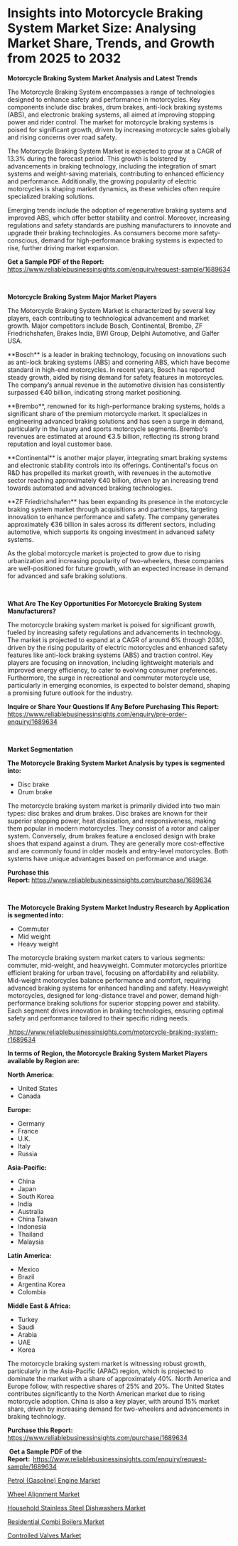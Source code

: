 <p><h1>Insights into Motorcycle Braking System Market Size: Analysing Market Share, Trends, and Growth from 2025 to 2032</h1></p><p><strong>Motorcycle Braking System Market Analysis and Latest Trends</strong></p>
<p><p>The Motorcycle Braking System encompasses a range of technologies designed to enhance safety and performance in motorcycles. Key components include disc brakes, drum brakes, anti-lock braking systems (ABS), and electronic braking systems, all aimed at improving stopping power and rider control. The market for motorcycle braking systems is poised for significant growth, driven by increasing motorcycle sales globally and rising concerns over road safety. </p><p>The Motorcycle Braking System Market is expected to grow at a CAGR of 13.3% during the forecast period. This growth is bolstered by advancements in braking technology, including the integration of smart systems and weight-saving materials, contributing to enhanced efficiency and performance. Additionally, the growing popularity of electric motorcycles is shaping market dynamics, as these vehicles often require specialized braking solutions. </p><p>Emerging trends include the adoption of regenerative braking systems and improved ABS, which offer better stability and control. Moreover, increasing regulations and safety standards are pushing manufacturers to innovate and upgrade their braking technologies. As consumers become more safety-conscious, demand for high-performance braking systems is expected to rise, further driving market expansion.</p></p>
<p><strong>Get a Sample PDF of the Report:&nbsp;</strong> <a href="https://www.reliablebusinessinsights.com/enquiry/request-sample/1689634?utm_campaign=118&utm_medium=2&utm_source=Github&utm_content=ia&utm_term=26032025&utm_id=motorcycle-braking-system">https://www.reliablebusinessinsights.com/enquiry/request-sample/1689634</a></p>
<p>&nbsp;</p>
<p><strong>Motorcycle Braking System Major Market Players</strong></p>
<p><p>The Motorcycle Braking System Market is characterized by several key players, each contributing to technological advancement and market growth. Major competitors include Bosch, Continental, Brembo, ZF Friedrichshafen, Brakes India, BWI Group, Delphi Automotive, and Galfer USA.</p><p>**Bosch** is a leader in braking technology, focusing on innovations such as anti-lock braking systems (ABS) and cornering ABS, which have become standard in high-end motorcycles. In recent years, Bosch has reported steady growth, aided by rising demand for safety features in motorcycles. The company’s annual revenue in the automotive division has consistently surpassed €40 billion, indicating strong market positioning.</p><p>**Brembo**, renowned for its high-performance braking systems, holds a significant share of the premium motorcycle market. It specializes in engineering advanced braking solutions and has seen a surge in demand, particularly in the luxury and sports motorcycle segments. Brembo's revenues are estimated at around €3.5 billion, reflecting its strong brand reputation and loyal customer base.</p><p>**Continental** is another major player, integrating smart braking systems and electronic stability controls into its offerings. Continental's focus on R&D has propelled its market growth, with revenues in the automotive sector reaching approximately €40 billion, driven by an increasing trend towards automated and advanced braking technologies.</p><p>**ZF Friedrichshafen** has been expanding its presence in the motorcycle braking system market through acquisitions and partnerships, targeting innovation to enhance performance and safety. The company generates approximately €36 billion in sales across its different sectors, including automotive, which supports its ongoing investment in advanced safety systems.</p><p>As the global motorcycle market is projected to grow due to rising urbanization and increasing popularity of two-wheelers, these companies are well-positioned for future growth, with an expected increase in demand for advanced and safe braking solutions.</p></p>
<p>&nbsp;</p>
<p><strong>What Are The Key Opportunities For Motorcycle Braking System Manufacturers?</strong></p>
<p><p>The motorcycle braking system market is poised for significant growth, fueled by increasing safety regulations and advancements in technology. The market is projected to expand at a CAGR of around 6% through 2030, driven by the rising popularity of electric motorcycles and enhanced safety features like anti-lock braking systems (ABS) and traction control. Key players are focusing on innovation, including lightweight materials and improved energy efficiency, to cater to evolving consumer preferences. Furthermore, the surge in recreational and commuter motorcycle use, particularly in emerging economies, is expected to bolster demand, shaping a promising future outlook for the industry.</p></p>
<p><strong>Inquire or Share Your Questions If Any Before Purchasing This Report:</strong> <a href="https://www.reliablebusinessinsights.com/enquiry/pre-order-enquiry/1689634?utm_campaign=118&utm_medium=2&utm_source=Github&utm_content=ia&utm_term=26032025&utm_id=motorcycle-braking-system">https://www.reliablebusinessinsights.com/enquiry/pre-order-enquiry/1689634</a></p>
<p>&nbsp;</p>
<p><strong>Market Segmentation</strong></p>
<p><strong>The Motorcycle Braking System Market Analysis by types is segmented into:</strong></p>
<p><ul><li>Disc brake</li><li>Drum brake</li></ul></p>
<p><p>The motorcycle braking system market is primarily divided into two main types: disc brakes and drum brakes. Disc brakes are known for their superior stopping power, heat dissipation, and responsiveness, making them popular in modern motorcycles. They consist of a rotor and caliper system. Conversely, drum brakes feature a enclosed design with brake shoes that expand against a drum. They are generally more cost-effective and are commonly found in older models and entry-level motorcycles. Both systems have unique advantages based on performance and usage.</p></p>
<p><strong>Purchase this Report:&nbsp;</strong><a href="https://www.reliablebusinessinsights.com/purchase/1689634?utm_campaign=118&utm_medium=2&utm_source=Github&utm_content=ia&utm_term=26032025&utm_id=motorcycle-braking-system">https://www.reliablebusinessinsights.com/purchase/1689634</a></p>
<p>&nbsp;</p>
<p><strong>The Motorcycle Braking System Market Industry Research by Application is segmented into:</strong></p>
<p><ul><li>Commuter</li><li>Mid weight</li><li>Heavy weight</li></ul></p>
<p><p>The motorcycle braking system market caters to various segments: commuter, mid-weight, and heavyweight. Commuter motorcycles prioritize efficient braking for urban travel, focusing on affordability and reliability. Mid-weight motorcycles balance performance and comfort, requiring advanced braking systems for enhanced handling and safety. Heavyweight motorcycles, designed for long-distance travel and power, demand high-performance braking solutions for superior stopping power and stability. Each segment drives innovation in braking technologies, ensuring optimal safety and performance tailored to their specific riding needs.</p></p>
<p><a href="https://www.reliablebusinessinsights.com/motorcycle-braking-system-r1689634?utm_campaign=118&utm_medium=2&utm_source=Github&utm_content=ia&utm_term=26032025&utm_id=motorcycle-braking-system">&nbsp;https://www.reliablebusinessinsights.com/motorcycle-braking-system-r1689634</a></p>
<p><strong>In terms of Region, the Motorcycle Braking System Market Players available by Region are:</strong></p>
<p>
    <p> <strong> North America: </strong>
        <ul>
            <li>United States</li>
            <li>Canada</li>
        </ul>
        </p> 
    <p> <strong> Europe: </strong>
        <ul>
            <li>Germany</li>
            <li>France</li>
            <li>U.K.</li>
            <li>Italy</li>
            <li>Russia</li>
        </ul>
        </p> 
    <p> <strong> Asia-Pacific: </strong>
        <ul>
            <li>China</li>
            <li>Japan</li>
            <li>South Korea</li>
            <li>India</li>
            <li>Australia</li>
            <li>China Taiwan</li>
            <li>Indonesia</li>
            <li>Thailand</li>
            <li>Malaysia</li>
        </ul>
        </p> 
    <p> <strong> Latin America: </strong>
        <ul>
            <li>Mexico</li>
            <li>Brazil</li>
            <li>Argentina Korea</li>
            <li>Colombia</li>
        </ul>
        </p> 
    <p> <strong> Middle East & Africa: </strong>
        <ul>
            <li>Turkey</li>
            <li>Saudi</li>
            <li>Arabia</li>
            <li>UAE</li>
            <li>Korea</li>
        </ul>
    </p>
    </p>
<p><p>The motorcycle braking system market is witnessing robust growth, particularly in the Asia-Pacific (APAC) region, which is projected to dominate the market with a share of approximately 40%. North America and Europe follow, with respective shares of 25% and 20%. The United States contributes significantly to the North American market due to rising motorcycle adoption. China is also a key player, with around 15% market share, driven by increasing demand for two-wheelers and advancements in braking technology.</p></p>
<p><strong>Purchase this Report: </strong><a href="https://www.reliablebusinessinsights.com/purchase/1689634?utm_campaign=118&utm_medium=2&utm_source=Github&utm_content=ia&utm_term=26032025&utm_id=motorcycle-braking-system">https://www.reliablebusinessinsights.com/purchase/1689634</a></p>
<p>&nbsp;<strong>Get a Sample PDF of the Report:&nbsp;&nbsp;</strong><a href="https://www.reliablebusinessinsights.com/enquiry/request-sample/1689634?utm_campaign=118&utm_medium=2&utm_source=Github&utm_content=ia&utm_term=26032025&utm_id=motorcycle-braking-system">https://www.reliablebusinessinsights.com/enquiry/request-sample/1689634</a></p>
<p><strong></strong></p>
<p><p><a href="https://github.com/ceneabiruk11/Market-Research-Report-List-1/blob/main/petrol-gasoline-engine-market.md?utm_campaign=118&utm_medium=2&utm_source=Github&utm_content=ia&utm_term=26032025&utm_id=motorcycle-braking-system">Petrol (Gasoline) Engine Market</a></p><p><a href="https://github.com/amramcocosxa/Market-Research-Report-List-1/blob/main/wheel-alignment-market.md?utm_campaign=118&utm_medium=2&utm_source=Github&utm_content=ia&utm_term=26032025&utm_id=motorcycle-braking-system">Wheel Alignment Market</a></p><p><a href="https://github.com/welfmimon/Market-Research-Report-List-1/blob/main/household-stainless-steel-dishwashers-market.md?utm_campaign=118&utm_medium=2&utm_source=Github&utm_content=ia&utm_term=26032025&utm_id=motorcycle-braking-system">Household Stainless Steel Dishwashers Market</a></p><p><a href="https://github.com/ioniafidian4/Market-Research-Report-List-1/blob/main/residential-combi-boilers-market.md?utm_campaign=118&utm_medium=2&utm_source=Github&utm_content=ia&utm_term=26032025&utm_id=motorcycle-braking-system">Residential Combi Boilers Market</a></p><p><a href="https://github.com/nkomdaumis16/Market-Research-Report-List-1/blob/main/controlled-valves-market.md?utm_campaign=118&utm_medium=2&utm_source=Github&utm_content=ia&utm_term=26032025&utm_id=motorcycle-braking-system">Controlled Valves Market</a></p></p>